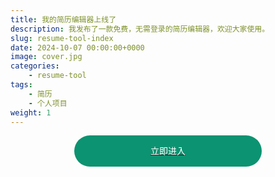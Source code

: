```yaml
---
title: 我的简历编辑器上线了
description: 我发布了一款免费，无需登录的简历编辑器，欢迎大家使用。
slug: resume-tool-index
date: 2024-10-07 00:00:00+0000
image: cover.jpg
categories:
    - resume-tool
tags:
    - 简历
    - 个人项目
weight: 1
---
```

<a href="https://resume.zhoujump.club/">
    <div class="enter-button">立即进入</div>
</a>
<style>
    .enter-button {
        text-align: center;
        background: #0C9371;
        width: 300px;
        color: #fff;
        height: 50px;
        line-height: 50px;
        border-radius: 25px;
        margin: 0 auto;
    }
</style>

